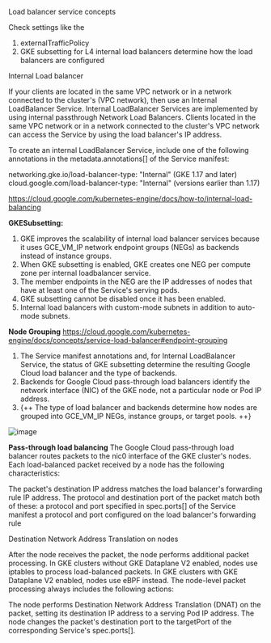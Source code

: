 Load balancer service concepts

Check settings like the 
  1. externalTrafficPolicy 
  2. GKE subsetting 
for L4 internal load balancers determine how the load balancers are configured

Internal Load balancer

If your clients are located in the same VPC network or in a network connected to the cluster's (VPC network), then use an Internal LoadBalancer Service. Internal LoadBalancer Services are implemented by using internal passthrough Network Load Balancers. Clients located in the same VPC network or in a network connected to the cluster's VPC network can access the Service by using the load balancer's IP address.

To create an internal LoadBalancer Service, include one of the following annotations in the metadata.annotations[] of the Service manifest:

networking.gke.io/load-balancer-type: "Internal" (GKE 1.17 and later)
cloud.google.com/load-balancer-type: "Internal" (versions earlier than 1.17)

https://cloud.google.com/kubernetes-engine/docs/how-to/internal-load-balancing

**GKESubsetting:**

1. GKE improves the scalability of internal load balancer services because it uses GCE_VM_IP network endpoint groups (NEGs) as backends instead of instance groups. 
2. When GKE subsetting is enabled, GKE creates one NEG per compute zone per internal loadbalancer service.
3. The member endpoints in the NEG are the IP addresses of nodes that have at least one of the Service's serving pods.
4. GKE subsetting cannot be disabled once it has been enabled.
5. Internal load balancers with custom-mode subnets in addition to auto-mode subnets.

**Node Grouping**
https://cloud.google.com/kubernetes-engine/docs/concepts/service-load-balancer#endpoint-grouping

1. The Service manifest annotations and, for Internal LoadBalancer Service, the status of GKE subsetting determine the resulting Google Cloud load balancer and the type of backends. 
2. Backends for Google Cloud pass-through load balancers identify the network interface (NIC) of the GKE node, not a particular node or Pod IP address.
3. {++ The type of load balancer and backends determine how nodes are grouped into GCE_VM_IP NEGs, instance groups, or target pools. ++}

![image](https://github.com/csskliveus/GcpLeaning/assets/53880733/8ef63faa-aecc-434b-9fbe-a2cb19242773)


**Pass-through load balancing**
The Google Cloud pass-through load balancer routes packets to the nic0 interface of the GKE cluster's nodes. Each load-balanced packet received by a node has the following characteristics:

The packet's destination IP address matches the load balancer's forwarding rule IP address.
The protocol and destination port of the packet match both of these:
    a protocol and port specified in spec.ports[] of the Service manifest
    a protocol and port configured on the load balancer's forwarding rule


Destination Network Address Translation on nodes

After the node receives the packet, the node performs additional packet processing. In GKE clusters without GKE Dataplane V2 enabled, nodes use iptables to process load-balanced packets. In GKE clusters with GKE Dataplane V2 enabled, nodes use eBPF instead. The node-level packet processing always includes the following actions:

  The node performs Destination Network Address Translation (DNAT) on the packet, setting its destination IP address to a serving Pod IP address.
  The node changes the packet's destination port to the targetPort of the corresponding Service's spec.ports[].
